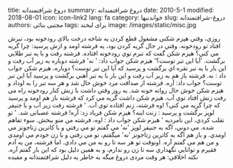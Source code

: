 title: دروغ شرافتمندانه
summary: دروغ شرافتمندانه
date: 2010-5-1
modified: 2018-08-01
icon:  icon-link2
lang: fa
category: خواندنیها
slug: دروغ-شرافتمندانه
authors: مجتبی بنائی
tags: برای لبخند
image: /images/static/misc.jpg

روزي، وقتي هيزم شكني مشغول قطع كردن يه شاخه درخت بالاي رودخونه بود، تبرش افتاد تو رودخونه. وقتي در حال گريه كردن بود، يه فرشته اومد و ازش پرسيد: چرا گريه مي كني؟ هيزم شكن گفت كه تبرم توي رودخونه افتاده. فرشته رفت و با يه تبر طلايي برگشت.  'آيا اين تبر توست؟' هيزم شكن جواب داد: ' نه' فرشته دوباره به زير آب رفت و اين بار با يه تبر نقره اي برگشت و پرسيد كه آيا اين تبر توست؟ دوباره، هيزم شكن جواب داد : نه. فرشته باز هم به زير آب رفت و اين بار با يه تبر آهني برگشت و پرسيد آيا اين تبر توست؟ جواب داد: آره. فرشته از صداقت مرد خوش حال شد و هر سه تبر را به اوداد و هيزم شكن خوش حال روانه خونه شد. يه روز وقتي داشت با زنش كنار رودخونه راه مي رفت زنش افتاد توي آب. هيزم شكن داشت گريه مي كرد كه فرشته باز هم اومد و پرسيد كه چرا گريه مي كني؟ اوه فرشته، زنم افتاده توي آب. ' فرشته رفت زير آب و با جنيفر لوپز برگشت و پرسيد : زنت اينه؟ هيزم شكن فرياد زد: آره! فرشته عصباني شد. ' تو تقلب كردي، اين نامرديه ' هيزم شكن جواب داد : اوه، فرشته من منو ببخش. سوء تفاهم شده. مي دوني، اگه به جنيفر لوپز 'نه' مي گفتم تو مي رفتي و با كاترين زتاجونز مي اومدي. و باز هم اگه به كاترين زتاجونز 'نه' ميگفتم، تو مي رفتي و با زن خودم مي اومدي و من هم مي گفتم آره. اونوقت تو هر سه تا رو به من مي دادي. اما فرشته، من يه آدم فقيرم و توانايي نگهداري سه تا زن رو ندارم، و به همين دليل بود كه اين بار گفتم آره.  نكته اخلاقي: هر وقت مردی دروغ ميگه به خاطر يه دليل شرافتمندانه و مفيده